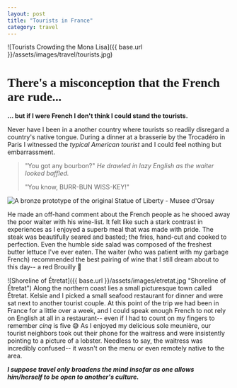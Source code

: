 ```yaml
---
layout: post
title: "Tourists in France"
category: travel
---
```


![Tourists Crowding the Mona Lisa]({{ base.url }}/assets/images/travel/tourists.jpg)
<h1 style='font-family: "Abril Fatface", serif;'>There's a misconception that the French are rude...</h1>

__... but if I were French I don't think I could stand the tourists.__

Never have I been in a another country where tourists so readily disregard a country's native tongue. During a dinner at a brasserie by the Trocadéro in Paris I witnessed the *typical American tourist* and I could feel nothing but embarrassment.

> "You got any bourbon?" *He drawled in lazy English as the waiter looked baffled.*
>
> "You know, BURR-BUN WISS-KEY!"

![A bronze prototype of the original Statue of Liberty - Musee d'Orsay]({{base.url}}/assets/images/statue-of-liberty.jpg "Statue of Liberty at Musee d'Orsay")

He made an off-hand comment about the French people as he shooed away the poor waiter with his wine-list. It felt like such a stark contrast in experiences as I enjoyed a superb meal that was made with pride. The steak was beautifully seared and basted; the fries, hand-cut and cooked to perfection. Even the humble side salad was composed of the freshest butter lettuce I've ever eaten. The waiter (who was patient with my garbage French) recommended the best pairing of wine that I still dream about to this day-- a red Brouilly 🥰

![Shoreline of Étretat]({{ base.url }}/assets/images/etretat.jpg "Shoreline of Étretat")
Along the northern coast lies a small picturesque town called Étretat. Kelsie and I picked a small seafood restaurant for dinner and were sat next to another tourist couple. At this point of the trip we had been in France for a little over a week, and I could speak enough French to not rely on English at all in a restaurant-- even if I had to count on my fingers to remember *cinq* is five 😅 As I enjoyed my delicious sole meunière, our tourist neighbors took out their phone for the waitress and were insistently pointing to a picture of a lobster. Needless to say, the waitress was incredibly confused-- it wasn't on the menu or even remotely native to the area.

*__I suppose travel only broadens the mind insofar as one allows him/herself to be open to another's culture.__*
